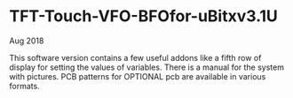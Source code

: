 # TFT-Touch-VFO-BFOfor-uBitxv3.1U
Aug 2018

This software version contains a few useful addons like a fifth row of display for setting the values of variables.
There is a manual for the system with pictures.
PCB patterns for OPTIONAL pcb are available in various formats.
